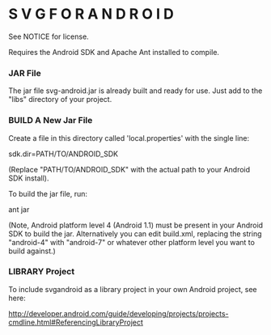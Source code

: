 S V G   F O R   A N D R O I D
=

See NOTICE for license.

Requires the Android SDK and Apache Ant installed to compile.

### JAR File

The jar file svg-android.jar is already built and ready for use. Just add to the "libs" directory of your project.

### BUILD A New Jar File

Create a file in this directory called 'local.properties' with the single line:

sdk.dir=PATH/TO/ANDROID_SDK

(Replace "PATH/TO/ANDROID_SDK" with the actual path to your Android SDK install).

To build the jar file, run:

ant jar

(Note, Android platform level 4 (Android 1.1) must be present in your Android SDK to build the jar. Alternatively you can edit build.xml, replacing the string "android-4" with "android-7" or whatever other platform level you want to build against.)

### LIBRARY Project

To include svgandroid as a library project in your own Android project, see here:

http://developer.android.com/guide/developing/projects/projects-cmdline.html#ReferencingLibraryProject
